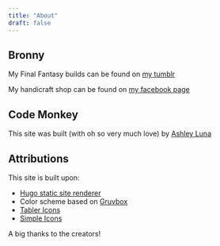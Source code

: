 ```yaml
---
title: "About"
draft: false
---
```


## Bronny

My Final Fantasy builds can be found on [my tumblr](https://www.tumblr.com/bronny-builds)

My handicraft shop can be found on [my facebook page](https://facebook.com/bronnydesigns)

## Code Monkey

This site was built (with oh so very much love) by [Ashley Luna](https://github.com/dualmoon)

## Attributions

This site is built upon:

- [Hugo static site renderer](https://gohugo.io/)
- Color scheme based on [Gruvbox](https://github.com/morhetz/gruvbox)
- [Tabler Icons](https://tablericons.com/)
- [Simple Icons](https://simpleicons.org/)

A big thanks to the creators!
